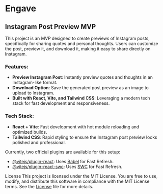 # Engave

## Instagram Post Preview MVP

This project is an MVP designed to create previews of Instagram posts, specifically for sharing quotes and personal thoughts. Users can customize the post, preview it, and download it, making it easy to share directly on Instagram.

### Features:
- **Preview Instagram Post**: Instantly preview quotes and thoughts in an Instagram-like format.
- **Download Option**: Save the generated post preview as an image to upload to Instagram.
- **Built with React, Vite, and Tailwind CSS**: Leveraging a modern tech stack for fast development and responsiveness.

### Tech Stack:
- **React + Vite**: Fast development with hot module reloading and optimized builds.
- **Tailwind CSS**: Rapid styling to ensure the Instagram post preview looks polished and professional.

Currently, two official plugins are available for this setup:
- [@vitejs/plugin-react](https://github.com/vitejs/vite-plugin-react/blob/main/packages/plugin-react/README.md): Uses [Babel](https://babeljs.io/) for Fast Refresh.
- [@vitejs/plugin-react-swc](https://github.com/vitejs/vite-plugin-react-swc): Uses [SWC](https://swc.rs/) for Fast Refresh.

License
This project is licensed under the MIT License. You are free to use, modify, and distribute this software in compliance with the MIT License terms. See the [License](/License.md) file for more details.
